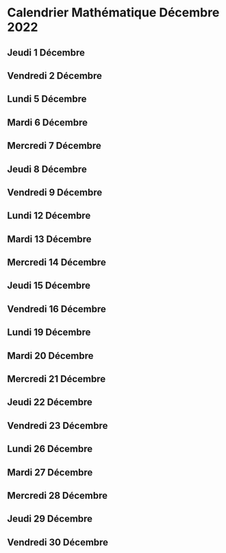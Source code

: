 # Calendrier Mathématique Décembre 2022

## Jeudi 1 Décembre

## Vendredi 2 Décembre

## Lundi 5 Décembre

## Mardi 6 Décembre

## Mercredi 7 Décembre

## Jeudi 8 Décembre

## Vendredi 9 Décembre

## Lundi 12 Décembre

## Mardi 13 Décembre

## Mercredi 14 Décembre

## Jeudi 15 Décembre

## Vendredi 16 Décembre

## Lundi 19 Décembre

## Mardi 20 Décembre

## Mercredi 21 Décembre

## Jeudi 22 Décembre

## Vendredi 23 Décembre

## Lundi 26 Décembre

## Mardi 27 Décembre

## Mercredi 28 Décembre

## Jeudi 29 Décembre

## Vendredi 30 Décembre
